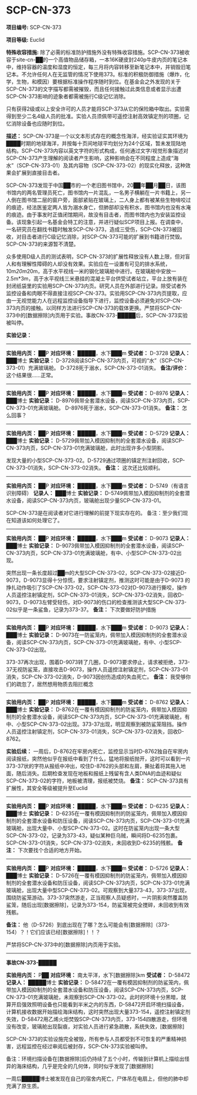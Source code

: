 # SCP-CN-373

**项目编号:** SCP-CN-373

**项目等级:** Euclid

**特殊收容措施:** 除了必需的标准防护措施外没有特殊收容措施。SCP-CN-373被收容于site-cn-██的一个高值物品储存箱，一本16K硬皮封240p牛皮内页的笔记本中，维持容器的温度和湿度的恒定，每三月将内容转移至新笔记本中，并销毁旧笔记本。不允许任何人在无监管的情况下使用373。标准的积极防御措施（爆炸，化学，生物，和模因）要根据标准操作程序随时到位。在基金会之外发现的关于SCP-CN-373的文字描写都需被摧毁，而且任何接触过此类信息或者显示出遭SCP-CN-373影响的迹象者都需被施行C级记忆消除。

只有获得2级或以上安全许可的人员才能将SCP-373从它的保险箱中取出。实验需得到至少二名4级人员的批准。实验人员须佩带可遥控注射高效镇定剂的项圈，记忆消除设备也应随时到位。

**描述：** SCP-CN-373是一个以文本形式存在的概念性海洋，经实验证实其环境为████时期的地球海洋，并按每十页间地球平均划分为24个区域，暂未发现陆地结构。SCP-CN-373内容以英文字符的形式构成，任何通过文字/视觉形象描述对SCP-CN-373产生理解的阅读者产生影响，这种影响会在不同程度上造成“海水”（SCP-CN-373-01）及其内容物（SCP-CN-373-02）的现实化释放，这种效果会扩展到直接目击者。

SCP-CN-373发现于中国██市的一个老旧图书馆中，20██年██月██日，该图书馆内的两名管理员死亡，图书馆内一片混乱，一名男子横躺在一片书籍上，另一人倒在图书馆二层的窗户旁，面部紧贴在玻璃上，二人身上都有被某些生物啃咬过的痕迹，经法医鉴定两人皆为溺水身亡，但肺部却没有积水，图书馆内也没有水淹的痕迹。由于事发时正值闭馆期间，故没有目击者，而图书馆内也为安装监控设备。该现象引起一名基金会特工的注意，并进行疑似SCP项目上报。在调查中，一名研究员在翻找书籍时触发SCP-CN-373，造成三受伤，SCP-CN-373被回收，对目击者进行C级记忆消除，对SCP-CN-373可能的扩展到书籍进行焚毁。SCP-CN-373的来源暂不清楚。

众多使用D级人员的测试表明，SCP-CN-373的扩展性释放没有人数上限，但对盲人和有理解性障碍的人却没有效果。实验应在一设置有可见的排水系统，10m*20m*20m，高于水平视线一米的钢化玻璃舱中进行。在玻璃舱中安放一2.5m*3m，高于水平视线三米悬挂的混凝土平台供受试者站立，平台上放有装在封闭纸袋里的实验用SCP-CN-373内页。研究人员在外部进行记录。除受试者外监控设备和肉眼不得直接注视SCP-CN-373。实验用SCP-CN-373内页提取，应由一无视觉能力人在远程监控设备指导下进行，监控设备必须避免对SCP-CN-373内页的接触。以同样方法进行SCP-CN-373的载体更换。严禁将SCP-CN-373中的[数据擦除]内页用于实验。事故CN-373-█████后，SCP-CN-373实验被叫停。

**实验记录：** 


---

**实验用内页：** ██P
**对应环境：** █████，水下███m
**受试者：** D-3728
**记录人：** ███博士
**实验记录：** 
D-3728阅读SCP-CN-373内页，可视的“水”（SCP-CN-373-01）充满玻璃舱。
D-3728死于溺水，SCP-CN-373-01消失。
**备注/评价：** 这个结果很……正常。


---

**实验用内页：** ██P
**对应环境：** █████，水下███m
**受试者：** D-8976
**记录人：** ███博士
**实验记录：** 
D-8976佩带全套潜水设备，阅读SCP-CN-373内页，SCP-CN-373-01充满玻璃舱。
D-8976死于溺水，SCP-CN-373-01消失。
**备注：** 怎么回事？


---

**实验用内页：** ██P
**对应环境：** █████，水下███m
**受试者：** D-5729
**记录人：** ███博士
**实验记录：** 
D-5729佩带加入模因抑制剂的全套潜水设备，阅读SCP-CN-373内页，SCP-CN-373-01充满玻璃舱，此时出现许多小型阴影。

发现大量的小型SCP-CN-373-02。D-5729通过项圈的镇定剂注射回收，SCP-CN-373-01消失，SCP-CN-373-02消失。
**备注：** 这次还比较顺利。


---

**实验用内页：** ██P
**对应环境：** █████，水下███m
**受试者：** D-5749（有语言识别障碍）
**记录人：** ███博士
**实验记录：** 
D-5749佩带加入模因抑制剂的全套潜水设备，阅读SCP-CN-373内页，玻璃舱出现少量SCP-CN-373-01。

SCP-CN-373是在阅读者对它进行理解的前提下现实存在的。
备注：至少我们现在知道该如何处理它了。


---

**实验用内页：** ██P
**对应环境：** █████，水下███m
**受试者：** D-9073
**记录人：** ███博士
**实验记录：** 
D-9073佩带加入模因抑制剂的全套潜水设备，阅读SCP-CN-373内页，SCP-CN-373-01充满玻璃舱，有中、小型SCP-CN-373-02出现。

突然出现一条长度超过██m的大型SCP-CN-373-02，SCP-CN-373-02接近D-9073，D-9073显得十分惊慌，要求注射镇定剂，推测这时可能是由于D-9073
的挣扎动作吸引了SCP-CN-373-02，SCP-CN-373-02对D-9073进行撕咬，操作人员遥控注射镇定剂，SCP-CN-373-01消失，SCP-CN-373-02消失，回收D-9073，D-9073左臂受轻伤，对D-9073的伤口的检查推测该大型SCP-CN-373-02似乎是一条鲨鱼，记录为373-37。
**备注：** 下次要做好防护措施


---

**实验用内页：** ██P
**对应环境：** █████，水下███m
**受试者：** D-9073
**记录人：** ███博士
**实验记录：** 
D-9073在一防鲨笼内，佩带加入模因抑制剂的全套潜水设备，阅读SCP-CN-373内页，SCP-CN-373-01充满玻璃舱，有中、小型SCP-CN-373-02出现。

373-37再次出现，围着D-9073转了几圈，D-9073要求停止，请求被拒绝，373-37无视防鲨笼，直接攻击D-9073，操作人员遥控注射镇定剂，SCP-CN-373-01消失，SCP-CN-373-02消失，D-9073因创伤造成的失血死亡。
**备注：** 我受够你们的疏忽了，居然想用物质去阻拦概念


---

**实验用内页：** ██P
**对应环境：** █████，水下███m
**受试者：** D-8762
**记录人：** ███博士
**实验记录：** 
D-8762在一覆有模因抑制剂的防鲨笼内，佩带加入模因抑制剂的全套潜水设备，阅读SCP-CN-373内页，SCP-CN-373-01充满玻璃舱，有中、小型SCP-CN-373-02出现。373-37出现，明显观察到被防鲨笼阻挡。操作人员遥控注射镇定剂，SCP-CN-373-01消失，SCP-CN-373-02消失，回收D-8762。

**实验后续：** 
一周后，D-8762在牢房内死亡，监控显示当时D-8762独自在牢房内阅读报纸，突然他似乎在报纸中看到了什么，猛地将报纸抛开，这时可以看到一片373-37状的字符从报纸中冲出，咬住D-8762的头部和左肩，撕扯着将其拖入地面，随后消失。后期检查发现在地板和报纸上残留有含人类DNA的血迹和疑似SCP-CN-373-02的字符，地板被清理，报纸被焚烧。
**备注：** SCP-CN-373具有扩展性，其安全等级被提升至Euclid


---

**实验用内页：** ██P
**对应环境：** █████，水下███m
**受试者：** D-6235
**记录人：** ███博士
**实验记录：** 
D-6235在一覆有模因抑制剂的防鲨笼内，佩带加入模因抑制剂的全套潜水设备和防压设备，阅读SCP-CN-373内页，SCP-CN-373-01充满玻璃舱，出现大量中、小型SCP-CN-373-02。这时在防鲨笼内出现一条大型SCP-CN-373-02，记录为373-43，疑似某种巨乌贼，瞬间将D-6235包裹。SCP-CN-373-01消失，SCP-CN-373-02消失，未回收到D-6235的残骸。
**备注：** 下次要找个合适的地方开始。


---

**实验用内页：** ██P
**对应环境：** █████，水下███m
**受试者：** D-5726
**记录人：** ███博士
**实验记录：** 
D-5726在一覆有模因抑制剂的防鲨笼内，佩带加入模因抑制剂的全套潜水设备和防压设备，阅读SCP-CN-373内页，SCP-CN-373-01充满玻璃舱，出现大量中型SCP-CN-373-02。可观察到大量373-43，373-37出现，围绕防鲨笼游动。373-37突然游走，正当观察人员疑惑时，一片阴影突然覆盖防鲨笼，随后出现[数据擦除]，记录为373-154，防鲨笼被完全搅碎，未回收到有效残骸。

**备注：** 他（D-5726）到底出现在了哪？怎么可能会有[数据擦除]（373-154）？！它们应该已经[数据擦除]！！？

严禁将SCP-CN-373中的[数据擦除]内页用于实验。


---

**事故CN-373-█████** 

**实验用内页：** P██
**对应环境：** 南太平洋，水下[数据擦除]km
**受试者：** D-58472
**记录人：** █████博士
**实验记录：** 
D-58472在一覆有模因抑制剂的防鲨笼内，佩带加入模因抑制剂的全套潜水设备和防压设备，阅读SCP-CN-373内页，SCP-CN-373-01充满玻璃舱，未观察到SCP-CN-373-02。此时的环境十分黑暗，就算开启强效照明设备也只能看到半米之内的东西，D-58472开启环境扫描设备，计算机接收数据开始描绘海床结构，这时突然出现大量373-154，遥控注射镇定剂失效，D-58472用乙烯火炬焚毁SCP-CN-373内页，373-154四散游走，但环境没有改变，玻璃舱出现裂痕，对实验人员进行紧急疏散，系统失效，[数据擦除]

SCP-CN-373的实验设施完全被毁，所有参与人员都受到不可恢复的严重精神损害，远程监控在经过审阅后被封存，SCP-CN-373实验被叫停。

备注：环境扫描设备在[数据擦除]后仍持续了五个小时，传输到计算机上描绘出怪异的海床结构，几乎是完全的几何体，同时似乎发现了[数据擦除]

一周后█████博士被发现在自己的宿舍内死亡，尸体吊在电扇上，但他的肺中却充满了原生质。


